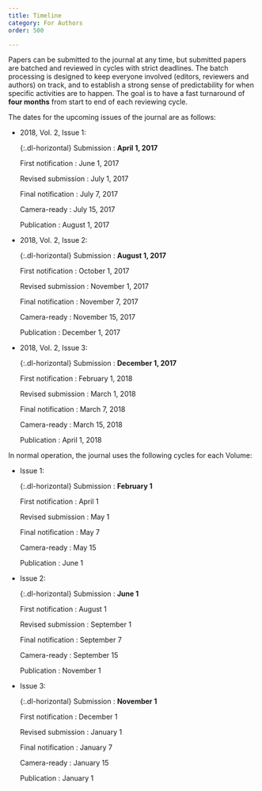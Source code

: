 ```yaml
---
title: Timeline
category: For Authors
order: 500

---
```

Papers can be submitted to the journal at any time, but submitted papers are batched and reviewed in cycles with strict deadlines. The batch processing is designed to keep everyone involved (editors, reviewers and authors) on track, and to establish a strong sense of predictability for when specific activities are to happen. The goal is to have a fast turnaround of **four months** from start to end of each reviewing cycle.

The dates for the upcoming issues of the journal are as follows:

* 2018, Vol. 2, Issue 1:

  {:.dl-horizontal}
  Submission
  : **April 1, 2017**

  First notification
  : June 1, 2017

  Revised submission
  : July 1, 2017

  Final notification
  : July 7, 2017

  Camera-ready
  : July 15, 2017

  Publication
  : August 1, 2017

* 2018, Vol. 2, Issue 2:

  {:.dl-horizontal}
  Submission
  : **August 1, 2017**

  First notification
  : October 1, 2017

  Revised submission
  : November 1, 2017

  Final notification
  : November 7, 2017

  Camera-ready
  : November 15, 2017

  Publication
  : December 1, 2017
  
* 2018, Vol. 2, Issue 3:

  {:.dl-horizontal}
  Submission
  : **December 1, 2017**

  First notification
  : February 1, 2018

  Revised submission
  : March 1, 2018

  Final notification
  : March 7, 2018

  Camera-ready
  : March 15, 2018

  Publication
  : April 1, 2018

In normal operation, the journal uses the following cycles for each Volume:

* Issue 1:

  {:.dl-horizontal}
  Submission
  : **February 1**

  First notification
  : April 1

  Revised submission
  : May 1

  Final notification
  : May 7

  Camera-ready
  : May 15

  Publication
  : June 1

* Issue 2:

  {:.dl-horizontal}
  Submission
  : **June 1**

  First notification
  : August 1

  Revised submission
  : September 1

  Final notification
  : September 7

  Camera-ready
  : September 15

  Publication
  : November 1

* Issue 3:

  {:.dl-horizontal}
  Submission
  : **November 1**

  First notification
  : December 1

  Revised submission
  : January 1

  Final notification
  : January 7

  Camera-ready
  : January 15 

  Publication
  : January 1
